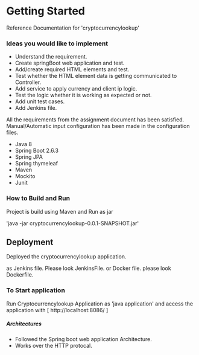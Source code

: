 # Getting Started
Reference Documentation for 'cryptocurrencylookup'

### Ideas you would like to implement

- Understand the requirement.
- Create springBoot web application and test.
- Add/create required HTML elements and test.
- Test whether the HTML element data is getting communicated to Controller.
- Add service to apply currency and client ip logic.
- Test the logic whether it is working as expected or not.
- Add unit test cases.
- Add Jenkins file.



All the requirements from the assignment document has been satisfied.
Manual/Automatic input configuration has been made in the configuration files.

- Java 8
- Spring Boot 2.6.3
- Spring JPA
- Spring thymeleaf
- Maven
- Mockito
- Junit

### How to Build and Run
Project is build using Maven and Run as jar

'java -jar cryptocurrencylookup-0.0.1-SNAPSHOT.jar'

## Deployment
Deployed the cryptocurrencylookup application.

 as Jenkins file. Please look JenkinsFile.
 or Docker file. please look Dockerfile.
 
 ### To Start application
 Run Cryptocurrencylookup Application as 'java application' and access the application with [ http://localhost:8086/ ]
 
 ##### Architectures
- Followed the Spring boot web application Architecture.
- Works over the HTTP protocal.
